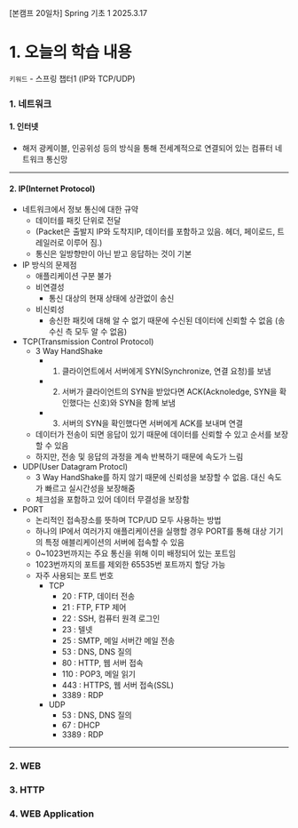 [본캠프 20일차] Spring 기초 1
2025.3.17

# 1. 오늘의 학습 내용
`키워드` - 스프링 챕터1 (IP와 TCP/UDP)

### 1. 네트워크
#### 1. 인터넷
- 해저 광케이블, 인공위성 등의 방식을 통해 전세계적으로 연결되어 있는 컴퓨터 네트워크 통신망
---
#### 2. IP(Internet Protocol)
- 네트워크에서 정보 통신에 대한 규약
    - 데이터를 패킷 단위로 전달
    - (Packet은 출발지 IP와 도착지IP, 데이터를 포함하고 있음. 헤더, 페이로드, 트레일러로 이루어 짐.)
    - 통신은 일방향만이 아닌 받고 응답하는 것이 기본
- IP 방식의 문제점
    - 애플리케이션 구분 불가
    - 비연결성
        - 통신 대상의 현재 상태에 상관없이 송신
    - 비신뢰성
        - 송신한 패킷에 대해 알 수 없기 때문에 수신된 데이터에 신뢰할 수 없음
        (송수신 측 모두 알 수 없음)
- TCP(Transmission Control Protocol)
    - 3 Way HandShake 
        - 1. 클라이언트에서 서버에게 SYN(Synchronize, 연결 요청)를 보냄
        - 2. 서버가 클라이언트의 SYN을 받았다면 ACK(Acknoledge, SYN을 확인했다는 신호)와 SYN을 함께 보냄
        - 3. 서버의 SYN을 확인했다면 서버에게 ACK를 보내며 연결
    - 데이터가 전송이 되면 응답이 있기 때문에 데이터를 신뢰할 수 있고 순서를 보장할 수 있음
    - 하지만, 전송 및 응답의 과정을 계속 반복하기 때문에 속도가 느림
- UDP(User Datagram Protocl)
    - 3 Way HandShake를 하지 않기 때문에 신뢰성을 보장할 수 없음. 대신 속도가 빠르고 실시간성을 보장해줌
    - 체크섬을 포함하고 있어 데이터 무결성을 보장함
- PORT
    - 논리적인 접속장소를 뜻하며 TCP/UD 모두 사용하는 방법
    - 하나의 IP에서 여러가지 애플리케이션을 실행할 경우 PORT를 통해 대상 기기의 특정 애블리케이션의 서버에 접속할 수 있음
    - 0~1023번까지는 주요 통신을 위해 이미 배정되어 있는 포트임
    - 1023번까지의 포트를 제외한 65535번 포트까지 할당 가능
    - 자주 사용되는 포트 번호
        - TCP
            - 20 : FTP, 데이터 전송
            - 21 : FTP, FTP 제어
            - 22 : SSH, 컴퓨터 원격 로그인
            - 23 : 텔넷 
            - 25 : SMTP, 메일 서버간 메일 전송
            - 53 : DNS, DNS 질의
            - 80 : HTTP, 웹 서버 접속
            - 110 : POP3, 메일 읽기
            - 443 : HTTPS, 웹 서버 접속(SSL)
            - 3389 : RDP
        - UDP
            - 53 : DNS, DNS 질의
            - 67 : DHCP
            - 3389 : RDP
---
### 2. WEB

### 3. HTTP
### 4. WEB Application